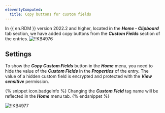 ```yaml
---
eleventyComputed:
  title: Copy buttons for custom fields
---
```

In {{ en.RDM }} version 2022.2 and higher, located in the ***Home - Clipboard*** tab section, we have added copy buttons from the ***Custom Fields*** section of the entries.
![!!KB4976](https://cdnweb.devolutions.net/docs/docs_en_kb_KB4976.png)

## Settings

To show the ***Copy Custom Fields*** button in the ***Home*** menu, you need to hide the value of the ***Custom Fields*** in the ***Properties*** of the entry. The value of a hidden custom field is encrypted and protected with the ***View sensitive*** permission.

{% snippet icon.badgeInfo %}
Changing the ***Custom Field*** tag name will be reflected in the ***Home*** menu tab.
{% endsnippet %}

![!!KB4977](https://cdnweb.devolutions.net/docs/docs_en_kb_KB4977.png)